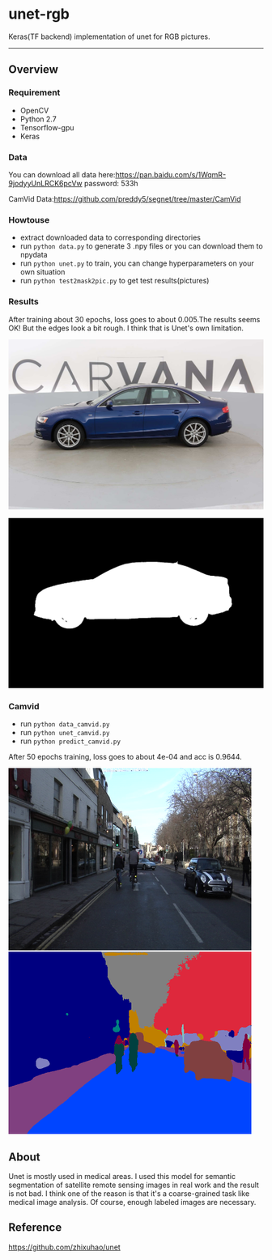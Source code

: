 # unet-rgb

Keras(TF backend) implementation of unet for RGB pictures.

---

## Overview
### Requirement
- OpenCV
- Python 2.7
- Tensorflow-gpu
- Keras

### Data
You can download all data here:https://pan.baidu.com/s/1WqmR-9jodyyUnLRCK6pcVw password: 533h

CamVid Data:https://github.com/preddy5/segnet/tree/master/CamVid

### Howtouse
- extract downloaded data to corresponding directories
- run ```python data.py``` to generate 3 .npy files or you can download them to npydata
- run ```python unet.py``` to train, you can change hyperparameters on your own situation
- run ```python test2mask2pic.py``` to get test results(pictures)

### Results
After training about 30 epochs, loss goes to about 0.005.The results seems OK! But the edges look a bit rough. I think that is Unet's own limitation.

![img/0test.jpg](img/0test.jpg)

![img/0label.jpg](img/0label.jpg)

### Camvid
- run ```python data_camvid.py```
- run ```python unet_camvid.py```
- run ```python predict_camvid.py```

After 50 epochs training, loss goes to about 4e-04 and acc is 0.9644.

![img/1test.png](img/1camvid.png)
![img/1label.png](img/1label.png)

## About
Unet is mostly used in medical areas. I used this model for semantic segmentation of satellite remote sensing images in real work and the result is not bad. I think one of the reason is that it's a coarse-grained task like medical image analysis. Of course, enough labeled images are necessary.

## Reference
https://github.com/zhixuhao/unet
